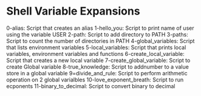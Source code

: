 # Shell Variable Expansions
0-alias: Script that creates an alias
1-hello_you: Script to print name of user using the variable USER
2-path: Script to add directory to PATH
3-paths: Script to count the number of directories in PATH
4-global_variables: Script that lists environment variables
5-local_variables: Script that prints local variables, environment variables and functions
6-create_local_variable: Script that creates a new local variable
7-create_global_variable: Script to create Global variable
8-true_knowledge: Script to addnumber to a value store in a global variable
9=divide_and_rule: Script to perform arithmetic operation on 2 global varialbles
10-love_exponent_breath: Script to run ecponents
11-binary_to_decimal: Script to convert binary to decimal
